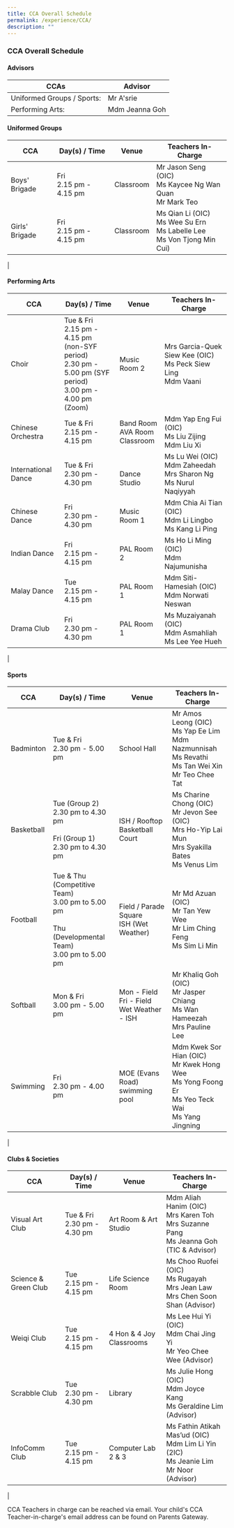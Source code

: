 ```yaml
---
title: CCA Overall Schedule
permalink: /experience/CCA/
description: ""
---
```

### **CCA Overall Schedule**

#### **Advisors**

| CCAs  | Advisor |  
|---|---|
| Uniformed Groups / Sports:  | Mr A'srie     | 
| Performing Arts:  | Mdm Jeanna Goh     | 


#### **Uniformed Groups**

| CCA | Day(s) / Time | Venue | Teachers In-Charge |
|---|---|---|---|
| Boys' Brigade | Fri<br>2.15 pm - 4.15 pm | Classroom | Mr Jason Seng (OIC)<br>Ms Kaycee Ng Wan Quan <br>Mr Mark Teo |
| Girls' Brigade | Fri<br>2.15 pm - 4.15 pm | Classroom  | Ms Qian Li (OIC)<br>Ms Wee Su Ern<br>Ms Labelle Lee<br>Ms Von Tjong Min Cui) |
|

#### **Performing Arts**

| CCA | Day(s) / Time | Venue | Teachers In-Charge |
|---|---|---|---|
| Choir | Tue & Fri<br>2.15 pm - 4.15 pm (non-SYF period)<br>2.30 pm - 5.00 pm (SYF period)<br>3.00 pm - 4.00 pm (Zoom) | Music Room 2 | Mrs Garcia-Quek Siew Kee (OIC)<br>Ms Peck Siew Ling<br>Mdm Vaani |
| Chinese Orchestra | Tue & Fri<br>2.15 pm - 4.15 pm | Band Room<br>AVA Room<br>Classroom | Mdm Yap Eng Fui (OIC)<br>Ms Liu Zijing<br>Mdm Liu Xi |
| International Dance | Tue & Fri<br>2.30 pm - 4.30 pm |  <br>Dance Studio | Ms Lu Wei (OIC)<br>Mdm Zaheedah<br>Mrs Sharon Ng<br>Ms Nurul Naqiyyah|
| Chinese Dance | Fri<br>2.30 pm - 4.30 pm | Music Room 1 | Mdm Chia Ai Tian (OIC)<br>Mdm Li Lingbo<br>Ms Kang Li Ping |
| Indian Dance | Fri<br>2.15 pm - 4.15 pm | PAL Room 2 | Ms Ho Li Ming (OIC)<br>Mdm Najumunisha |
| Malay Dance |  Tue<br>2.15 pm - 4.15 pm | PAL Room 1 | Mdm Siti-Hamesiah (OIC)<br>Mdm Norwati Neswan |
| Drama Club | Fri<br>2.30 pm - 4.30 pm | PAL Room 1 | Ms Muzaiyanah (OIC)<br>Mdm Asmahliah<br>Ms Lee Yee Hueh |
|

#### **Sports**

| CCA | Day(s) / Time | Venue | Teachers In-Charge |
|---|---|---|---|
| Badminton | Tue & Fri<br>2.30 pm - 5.00 pm | School Hall | Mr Amos Leong (OIC)<br>Ms Yap Ee Lim<br>Mdm Nazmunnisah<br>Ms Revathi<br>Ms Tan Wei Xin<br>Mr Teo Chee Tat  |
| Basketball | Tue (Group 2)<br>  2.30 pm to 4.30 pm<br><br>     Fri (Group 1) <br>  2.30 pm to 4.30 pm<br> | ISH / Rooftop Basketball Court | Ms Charine Chong (OIC)<br>Mr Jevon See (OIC)<br>Mrs Ho-Yip Lai Mun<br>Mrs Syakilla Bates<br>Ms Venus Lim<br>  |
| Football | Tue & Thu  (Competitive Team)<br> 3.00 pm to 5.00 pm<br><br>Thu (Developmental Team) <br>  3.00 pm to 5.00 pm | Field / Parade Square<br>ISH (Wet Weather) | Mr Md Azuan (OIC)<br>Mr Tan Yew Wee<br>Mr Lim Ching Feng<br>Ms Sim Li Min |
| Softball | Mon & Fri<br>3.00 pm - 5.00 pm | Mon - Field<br>Fri - Field<br>Wet Weather - ISH | Mr Khaliq Goh (OIC)<br>Mr Jasper Chiang<br>Ms Wan Hameezah<br>Mrs Pauline Lee |
| Swimming |  Fri<br>2.30 pm - 4.00 pm | MOE (Evans Road) swimming pool | Mdm Kwek Sor Hian (OIC)<br>Mr Kwek Hong Wee<br>Ms Yong Foong Er<br>Ms Yeo Teck Wai<br>Ms Yang Jingning |
|

#### **Clubs & Societies**

| CCA | Day(s) / Time | Venue | Teachers In-Charge |
|---|---|---|---|
| Visual Art Club | Tue & Fri<br>2.30 pm - 4.30 pm | Art Room & Art Studio | Mdm Aliah Hanim (OIC)<br>Mrs Karen Toh <br>Mrs Suzanne Pang <br>Ms Jeanna Goh (TIC & Advisor) |
| Science & Green Club | Tue<br>2.15 pm - 4.15 pm | Life  Science Room | Ms Choo Ruofei (OIC)<br>Ms Rugayah<br>Mrs Jean Law<br>Mrs Chen Soon Shan (Advisor) |
| Weiqi Club | Tue<br>2.15 pm - 4.15 pm | 4 Hon & 4 Joy <br>Classrooms | Ms Lee Hui Yi (OIC)<br>Mdm Chai Jing Yi<br>Mr Yeo Chee Wee (Advisor) |
| Scrabble Club | Tue<br>2.30 pm - 4.30 pm | Library | Ms Julie Hong (OIC)<br>Mdm Joyce Kang<br>Ms Geraldine Lim (Advisor) |
| InfoComm Club    | Tue<br>2.15 pm - 4.15 pm | Computer Lab 2 & 3 | Ms Fathin Atikah Mas’ud (OIC)<br>Mdm Lim Li Yin (2IC)<br>Ms Jeanie Lim<br>Mr Noor (Advisor) |
|

CCA Teachers in charge can be reached via email. Your child's CCA Teacher-in-charge's email address can be found on Parents Gateway.